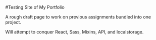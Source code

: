 #Testing Site of My Portfolio

A rough draft page to work on previous assignments bundled into one project.

Will attempt to conquer React, Sass, Mixins, API, and localstorage.
